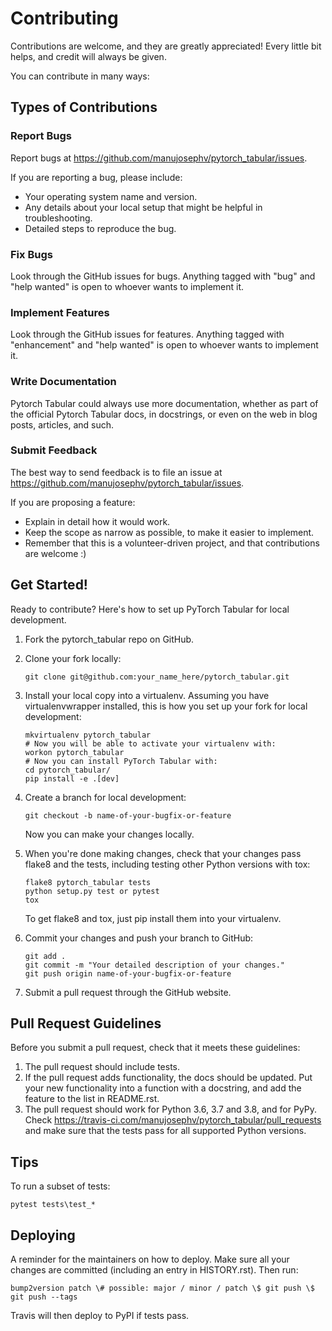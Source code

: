 # Contributing

Contributions are welcome, and they are greatly appreciated! Every
little bit helps, and credit will always be given.

You can contribute in many ways:

## Types of Contributions

### Report Bugs

Report bugs at <https://github.com/manujosephv/pytorch_tabular/issues>.

If you are reporting a bug, please include:

- Your operating system name and version.
- Any details about your local setup that might be helpful in
  troubleshooting.
- Detailed steps to reproduce the bug.

### Fix Bugs

Look through the GitHub issues for bugs. Anything tagged with "bug" and
"help wanted" is open to whoever wants to implement it.

### Implement Features

Look through the GitHub issues for features. Anything tagged with
"enhancement" and "help wanted" is open to whoever wants to implement
it.

### Write Documentation

Pytorch Tabular could always use more documentation, whether as part of the
official Pytorch Tabular docs, in docstrings, or even on the web in blog
posts, articles, and such.

### Submit Feedback

The best way to send feedback is to file an issue at
<https://github.com/manujosephv/pytorch_tabular/issues>.

If you are proposing a feature:

- Explain in detail how it would work.
- Keep the scope as narrow as possible, to make it easier to
  implement.
- Remember that this is a volunteer-driven project, and that
  contributions are welcome :)

## Get Started!

Ready to contribute? Here's how to set up PyTorch Tabular for local
development.

1. Fork the pytorch_tabular repo on GitHub.

1. Clone your fork locally:

   ```
   git clone git@github.com:your_name_here/pytorch_tabular.git
   ```

1. Install your local copy into a virtualenv. Assuming you have
   virtualenvwrapper installed, this is how you set up your fork for
   local development:

   ```
   mkvirtualenv pytorch_tabular
   # Now you will be able to activate your virtualenv with:
   workon pytorch_tabular
   # Now you can install PyTorch Tabular with:
   cd pytorch_tabular/
   pip install -e .[dev]
   ```

1. Create a branch for local development:

   ```
   git checkout -b name-of-your-bugfix-or-feature
   ```

   Now you can make your changes locally.

1. When you're done making changes, check that your changes pass flake8
   and the tests, including testing other Python versions with tox:

   ```
   flake8 pytorch_tabular tests
   python setup.py test or pytest
   tox
   ```

   To get flake8 and tox, just pip install them into your virtualenv.

1. Commit your changes and push your branch to GitHub:

   ```
   git add .
   git commit -m "Your detailed description of your changes."
   git push origin name-of-your-bugfix-or-feature
   ```

1. Submit a pull request through the GitHub website.

## Pull Request Guidelines

Before you submit a pull request, check that it meets these guidelines:

1. The pull request should include tests.
1. If the pull request adds functionality, the docs should be updated.
   Put your new functionality into a function with a docstring, and add
   the feature to the list in README.rst.
1. The pull request should work for Python 3.6, 3.7 and 3.8, and
   for PyPy. Check
   <https://travis-ci.com/manujosephv/pytorch_tabular/pull_requests> and
   make sure that the tests pass for all supported Python versions.

## Tips

To run a subset of tests:

```
pytest tests\test_*
```

## Deploying

A reminder for the maintainers on how to deploy. Make sure all your
changes are committed (including an entry in HISTORY.rst). Then run:

```
bump2version patch \# possible: major / minor / patch \$ git push \$
git push --tags
```

Travis will then deploy to PyPI if tests pass.
